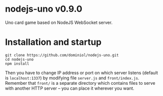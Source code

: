 # nodejs-uno v0.9.0
Uno card game based on NodeJS WebSocket server.

# Installation and startup
```
git clone https://github.com/dominiol/nodejs-uno.git
cd nodejs-uno
npm install
```
Then you have to change IP address or port on which server listens (default is `localhost:1337`) by modifying file `server.js` and `front/index.js`.
Remember that `front/` is a separate directory which contains files to serve with another HTTP server – you can place it wherever you want.
